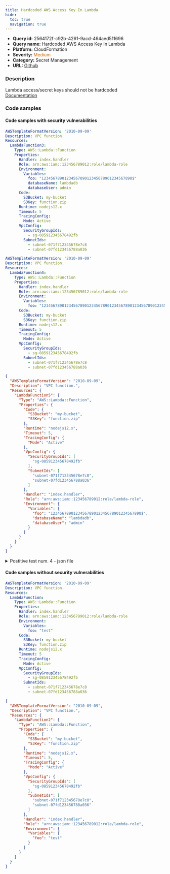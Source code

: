 ```yaml
---
title: Hardcoded AWS Access Key In Lambda
hide:
  toc: true
  navigation: true
---
```


<style>
  .highlight .hll {
    background-color: #ff171742;
  }
  .md-content {
    max-width: 1100px;
    margin: 0 auto;
  }
</style>

-   **Query id:** 2564172f-c92b-4261-9acd-464aed511696
-   **Query name:** Hardcoded AWS Access Key In Lambda
-   **Platform:** CloudFormation
-   **Severity:** <span style="color:#C60">Medium</span>
-   **Category:** Secret Management
-   **URL:** [Github](https://github.com/Checkmarx/kics/tree/master/assets/queries/cloudFormation/aws/hardcoded_aws_access_key_in_lambda)

### Description
Lambda access/secret keys should not be hardcoded<br>
[Documentation](https://docs.aws.amazon.com/AWSCloudFormation/latest/UserGuide/aws-resource-lambda-function.html#cfn-lambda-function-environment)

### Code samples
#### Code samples with security vulnerabilities
```yaml title="Postitive test num. 1 - yaml file" hl_lines="10"
AWSTemplateFormatVersion: '2010-09-09'
Description: VPC function.
Resources:
  LambdaFunction3:
    Type: AWS::Lambda::Function
    Properties:
      Handler: index.handler
      Role: arn:aws:iam::123456789012:role/lambda-role
      Environment:
        Variables:
          foo: "1234567890123456789012345678901234567890$"
          databaseName: lambdadb
          databaseUser: admin
      Code:
        S3Bucket: my-bucket
        S3Key: function.zip
      Runtime: nodejs12.x
      Timeout: 5
      TracingConfig:
        Mode: Active
      VpcConfig:
        SecurityGroupIds:
          - sg-085912345678492fb
        SubnetIds:
          - subnet-071f712345678e7c8
          - subnet-07fd123456788a036

```
```yaml title="Postitive test num. 2 - yaml file" hl_lines="10"
AWSTemplateFormatVersion: '2010-09-09'
Description: VPC function.
Resources:
  LambdaFunction4:
    Type: AWS::Lambda::Function
    Properties:
      Handler: index.handler
      Role: arn:aws:iam::123456789012:role/lambda-role
      Environment:
        Variables:
          foo: "12345678901234567890123456789012345678901234567890123456789012345678901234567890$"
      Code:
        S3Bucket: my-bucket
        S3Key: function.zip
      Runtime: nodejs12.x
      Timeout: 5
      TracingConfig:
        Mode: Active
      VpcConfig:
        SecurityGroupIds:
          - sg-085912345678492fb
        SubnetIds:
          - subnet-071f712345678e7c8
          - subnet-07fd123456788a036

```
```json title="Postitive test num. 3 - json file" hl_lines="29"
{
  "AWSTemplateFormatVersion": "2010-09-09",
  "Description": "VPC function.",
  "Resources": {
    "LambdaFunction5": {
      "Type": "AWS::Lambda::Function",
      "Properties": {
        "Code": {
          "S3Bucket": "my-bucket",
          "S3Key": "function.zip"
        },
        "Runtime": "nodejs12.x",
        "Timeout": 5,
        "TracingConfig": {
          "Mode": "Active"
        },
        "VpcConfig": {
          "SecurityGroupIds": [
            "sg-085912345678492fb"
          ],
          "SubnetIds": [
            "subnet-071f712345678e7c8",
            "subnet-07fd123456788a036"
          ]
        },
        "Handler": "index.handler",
        "Role": "arn:aws:iam::123456789012:role/lambda-role",
        "Environment": {
          "Variables": {
            "foo": "1234567890123456789012345678901234567890$",
            "databaseName": "lambdadb",
            "databaseUser": "admin"
          }
        }
      }
    }
  }
}

```
<details><summary>Postitive test num. 4 - json file</summary>

```json hl_lines="29"
{
  "AWSTemplateFormatVersion": "2010-09-09",
  "Description": "VPC function.",
  "Resources": {
    "LambdaFunction6": {
      "Type": "AWS::Lambda::Function",
      "Properties": {
        "Code": {
          "S3Bucket": "my-bucket",
          "S3Key": "function.zip"
        },
        "Runtime": "nodejs12.x",
        "Timeout": 5,
        "TracingConfig": {
          "Mode": "Active"
        },
        "VpcConfig": {
          "SecurityGroupIds": [
            "sg-085912345678492fb"
          ],
          "SubnetIds": [
            "subnet-071f712345678e7c8",
            "subnet-07fd123456788a036"
          ]
        },
        "Handler": "index.handler",
        "Role": "arn:aws:iam::123456789012:role/lambda-role",
        "Environment": {
          "Variables": {
            "foo": "12345678901234567890123456789012345678901234567890123456789012345678901234567890$"
          }
        }
      }
    }
  }
}

```
</details>


#### Code samples without security vulnerabilities
```yaml title="Negative test num. 1 - yaml file"
AWSTemplateFormatVersion: '2010-09-09'
Description: VPC function.
Resources:
  LambdaFunction:
    Type: AWS::Lambda::Function
    Properties:
      Handler: index.handler
      Role: arn:aws:iam::123456789012:role/lambda-role
      Environment:
        Variables:
          foo: "test"
      Code:
        S3Bucket: my-bucket
        S3Key: function.zip
      Runtime: nodejs12.x
      Timeout: 5
      TracingConfig:
        Mode: Active
      VpcConfig:
        SecurityGroupIds:
          - sg-085912345678492fb
        SubnetIds:
          - subnet-071f712345678e7c8
          - subnet-07fd123456788a036

```
```json title="Negative test num. 2 - json file"
{
  "AWSTemplateFormatVersion": "2010-09-09",
  "Description": "VPC function.",
  "Resources": {
    "LambdaFunction2": {
      "Type": "AWS::Lambda::Function",
      "Properties": {
        "Code": {
          "S3Bucket": "my-bucket",
          "S3Key": "function.zip"
        },
        "Runtime": "nodejs12.x",
        "Timeout": 5,
        "TracingConfig": {
          "Mode": "Active"
        },
        "VpcConfig": {
          "SecurityGroupIds": [
            "sg-085912345678492fb"
          ],
          "SubnetIds": [
            "subnet-071f712345678e7c8",
            "subnet-07fd123456788a036"
          ]
        },
        "Handler": "index.handler",
        "Role": "arn:aws:iam::123456789012:role/lambda-role",
        "Environment": {
          "Variables": {
            "foo": "test"
          }
        }
      }
    }
  }
}

```
